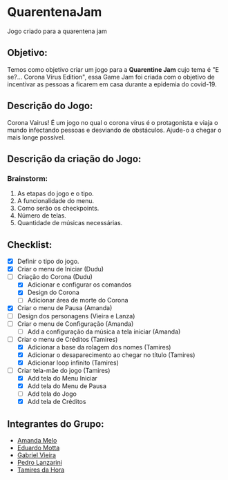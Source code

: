 # QuarentenaJam
Jogo criado para a quarentena jam

## Objetivo:
Temos como objetivo criar um jogo para a **Quarentine Jam** cujo tema é "E se?... Corona Vírus Edition", essa Game Jam foi criada com o objetivo de incentivar as pessoas a ficarem em casa durante a epidemia do covid-19.

## Descrição do Jogo:
Corona Vairus!
É um jogo no qual o corona vírus é o protagonista e viaja o mundo infectando pessoas e desviando de obstáculos.
Ajude-o a chegar o mais longe possível.
## Descrição da criação do Jogo:
### Brainstorm:
 1. As etapas do jogo e o tipo.
 1. A funcionalidade do menu.
 1. Como serão os checkpoints.
 1. Número de telas.
 1. Quantidade de músicas necessárias.

## Checklist:
- [X] Definir o tipo do jogo.
- [X] Criar o menu de Iniciar (Dudu)
- [ ] Criação do Corona (Dudu)
    - [X] Adicionar e configurar os comandos
    - [x] Design do Corona
    - [ ] Adicionar área de morte do Corona
- [X] Criar o menu de Pausa (Amanda)
- [ ] Design dos personagens (Vieira e Lanza)
- [ ] Criar o menu de Configuração (Amanda)
    - [ ] Add a configuração da música a tela iniciar (Amanda)
- [ ] Criar o menu de Créditos (Tamires)
    - [X] Adicionar a base da rolagem dos nomes (Tamires)
    - [X] Adicionar o desaparecimento ao chegar no título (Tamires)
    - [X] Adicionar loop infinito (Tamires)
- [ ] Criar tela-mãe do jogo (Tamires)
    - [X] Add tela do Menu Iniciar
    - [x] Add tela do Menu de Pausa
    - [ ] Add tela do Jogo
    - [X] Add tela de Créditos

## Integrantes do Grupo:
- [Amanda Melo](https://github.com/amanda-06 "Perfil da Amanda")
- [Eduardo Motta](https://github.com/Dudu-Motta "Perfil do Eduardo")
- [Gabriel Vieira](https://github.com/gabrielvieira12 "Perfil do Gabriel")
- [Pedro Lanzarini](https://github.com/Pedro-Lanza "Perfil do Pedro")
- [Tamires da Hora](https://github.com/filhaDeHades "Perfil da Tamires")
